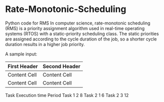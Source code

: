 # Rate-Monotonic-Scheduling
Python code for RMS 
In computer science, rate-monotonic scheduling (RMS) is a priority assignment algorithm used in real-time operating systems (RTOS) with a static-priority scheduling class. The static priorities are assigned according to the cycle duration of the job, so a shorter cycle duration results in a higher job priority.

A sample input:


| First Header  | Second Header |
| ------------- | ------------- |
| Content Cell  | Content Cell  |
| Content Cell  | Content Cell  |


Task	    Execution time	  Period
Task 1	     2	              8
Task 2	     1	              6
Task 2	     3	              12


 


